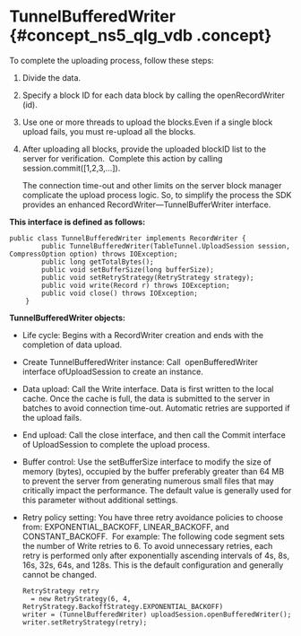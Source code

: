 # TunnelBufferedWriter {#concept_ns5_qlg_vdb .concept}

To complete the uploading process, follow these steps:

1.  Divide the data.
2.  Specify a block ID for each data block by calling the openRecordWriter \(id\).
3.  Use one or more threads to upload the blocks.Even if a single block upload fails, you must re-upload all the blocks.
4.  After uploading all blocks, provide the uploaded blockID list to the server for verification.  Complete this action by calling session.commit\(\[1,2,3,…\]\).

    The connection time-out and other limits on the server block manager complicate the upload process logic. So, to simplify the process the SDK provides an enhanced RecordWriter—TunnelBufferWriter interface.


**This interface is defined as follows:**

```
public class TunnelBufferedWriter implements RecordWriter {
        public TunnelBufferedWriter(TableTunnel.UploadSession session, CompressOption option) throws IOException;
        public long getTotalBytes();
        public void setBufferSize(long bufferSize);
        public void setRetryStrategy(RetryStrategy strategy);
        public void write(Record r) throws IOException;
        public void close() throws IOException;
    }
```

**TunnelBufferedWriter objects:**

-   Life cycle: Begins with a RecordWriter creation and ends with the completion of data upload.
-   Create TunnelBufferedWriter instance: Call  openBufferedWriter interface ofUploadSession to create an instance.
-   Data upload: Call the Write interface. Data is first written to the local cache. Once the cache is full, the data is submitted to the server in batches to avoid connection time-out. Automatic retries are supported if the upload fails.
-   End upload: Call the close interface, and then call the Commit interface of UploadSession to complete the upload process.
-   Buffer control: Use the setBufferSize interface to modify the size of memory \(bytes\), occupied by the buffer preferably greater than 64 MB to prevent the server from generating numerous small files that may critically impact the performance. The default value is generally used for this parameter without additional settings.
-   Retry policy setting: You have three retry avoidance policies to choose from: EXPONENTIAL\_BACKOFF, LINEAR\_BACKOFF, and CONSTANT\_BACKOFF.  For example: The following code segment sets the number of Write retries to 6. To avoid unnecessary retries, each retry is performed only after exponentially ascending intervals of 4s, 8s, 16s, 32s, 64s, and 128s. This is the default configuration and generally cannot be changed.

    ```
    RetryStrategy retry 
      = new RetryStrategy(6, 4, RetryStrategy.BackoffStrategy.EXPONENTIAL_BACKOFF)
    writer = (TunnelBufferedWriter) uploadSession.openBufferedWriter();
    writer.setRetryStrategy(retry);
    ```


